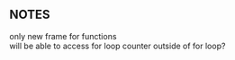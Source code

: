 ## NOTES
only new frame for functions   
will be able to access for loop counter outside of for loop?   
